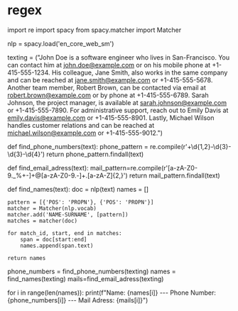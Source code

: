 # regex
import re
import spacy
from spacy.matcher import Matcher

nlp = spacy.load('en_core_web_sm')

texting = ("John Doe is a software engineer who lives in San-Francisco. You can contact him at john.doe@example.com or on his mobile phone at +1-415-555-1234. His colleague, Jane Smith, also works in the same company and can be reached at jane.smith@example.com or +1-415-555-5678. Another team member, Robert Brown, can be contacted via email at robert.brown@example.com or by phone at +1-415-555-6789. Sarah Johnson, the project manager, is available at sarah.johnson@example.com or +1-415-555-7890. For administrative support, reach out to Emily Davis at emily.davis@example.com or +1-415-555-8901. Lastly, Michael Wilson handles customer relations and can be reached at michael.wilson@example.com or +1-415-555-9012.")

def find_phone_numbers(text):
    phone_pattern = re.compile(r'\+\d{1,2}-\d{3}-\d{3}-\d{4}')
    return phone_pattern.findall(text)

def find_email_adress(text):
  mail_pattern=re.compile(r'[a-zA-Z0-9._%+-]+@[a-zA-Z0-9.-]+\.[a-zA-Z]{2,}')
  return mail_pattern.findall(text)

def find_names(text):
    doc = nlp(text)
    names = []
    
    pattern = [{'POS': 'PROPN'}, {'POS': 'PROPN'}]
    matcher = Matcher(nlp.vocab)
    matcher.add('NAME-SURNAME', [pattern])
    matches = matcher(doc)
    
    for match_id, start, end in matches:
        span = doc[start:end]
        names.append(span.text)
        
    return names

phone_numbers = find_phone_numbers(texting)
names = find_names(texting)
mails=find_email_adress(texting)

for i in range(len(names)):
    print(f"Name: {names[i]} --- Phone Number: {phone_numbers[i]} --- Mail Adress: {mails[i]}")
